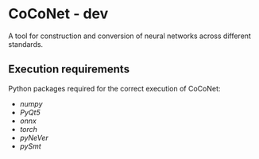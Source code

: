 # CoCoNet - dev

A tool for construction and conversion of neural networks across different standards.

## Execution requirements

Python packages required for the correct execution of CoCoNet:

<ul>
<li><i>numpy</i></li>
<li><i>PyQt5</i></li>
<li><i>onnx</i></li>
<li><i>torch</i></li>
<li><i>pyNeVer</i></li>
<li><i>pySmt</i></li>
</ul>
